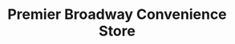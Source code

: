 ---
title: "Premier Broadway Convenience Store"
url: /jaywick/premier-broadway-convenience-store/
shop: Lebensmittel
---